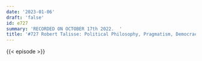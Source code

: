 ```yaml
---
date: '2023-01-06'
draft: 'false'
id: e727
summary: 'RECORDED ON OCTOBER 17th 2022.  '
title: '#727 Robert Talisse: Political Philosophy, Pragmatism, Democracy, and Liberalism'
---
```

{{< episode >}}

